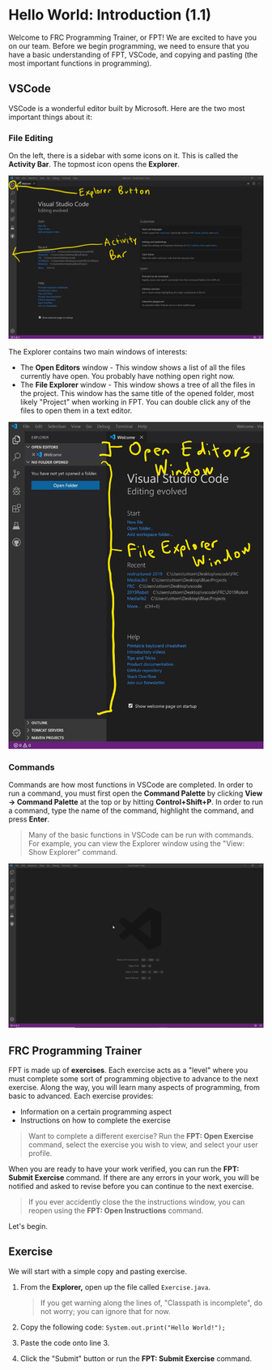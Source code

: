 # Hello World: Introduction (1.1)

Welcome to FRC Programming Trainer, or FPT! We are excited to have you on our team. Before we begin programming, we need to ensure that you have a basic understanding of FPT, VSCode, and copying and pasting (the most important functions in programming).

## VSCode

VSCode is a wonderful editor built by Microsoft. Here are the two most important things about it:

### File Editing

On the left, there is a sidebar with some icons on it. This is called the **Activity Bar**. The topmost icon opens the **Explorer**.

![Explorer  Button, Activity Bar Locations](images/ui1.png)

The Explorer contains two main windows of interests:

- The **Open Editors** window - This window shows a list of all the files currently have open. You probably have nothing open right now.
- The **File Explorer** window - This window shows a tree of all the files in the project. This window has the same title of the opened folder, most likely "Project" when working in FPT. You can double click any of the files to open them in a text editor.

![Explorer View](images/ui2.png)

### Commands

Commands are how most functions in VSCode are completed. In order to run a command, you must first open the **Command Palette** by clicking **View → Command Palette** at the top or by hitting **Control+Shift+P**. In order to run a command, type the name of the command, highlight the command, and press **Enter**.

> Many of the basic functions in VSCode can be run with commands. For example, you can view the Explorer window using the "View: Show Explorer" command.

![Using the command palette](images/ui3.gif)

## FRC Programming Trainer

FPT is made up of **exercises**. Each exercise acts as a "level" where you must complete some sort of programming objective to advance to the next exercise. Along the way, you will learn many aspects of programming, from basic to advanced. Each exercise provides:

- Information on a certain programming aspect
- Instructions on how to complete the exercise

>Want to complete a different exercise? Run the **FPT: Open Exercise** command, select the exercise you wish to view, and select your user profile.

When you are ready to have your work verified, you can run the **FPT: Submit Exercise** command. If there are any errors in your work, you will be notified and asked to revise before you can continue to the next exercise.

>If you ever accidently close the the instructions window, you can reopen using the **FPT: Open Instructions** command.

Let's begin.

## Exercise

We will start with a simple copy and pasting exercise.

1. From the **Explorer,** open up the file called `Exercise.java`.

    >If you get warning along the lines of, "Classpath is incomplete", do not worry; you can ignore that for now.

2. Copy the following code: `System.out.print("Hello World!");`
3. Paste the code onto line 3.
4. Click the "Submit" button or run the **FPT: Submit Exercise** command.
